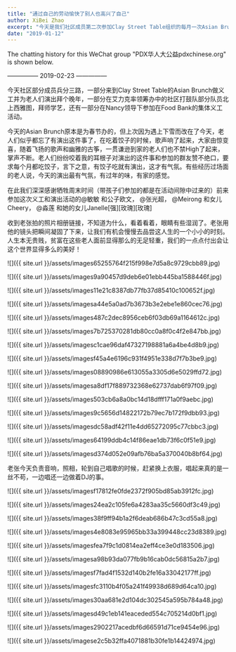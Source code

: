 ```yaml
---
title: "通过自己的劳动愉快了别人也高兴了自己"
author: XiBei Zhao
excerpt: "今天是我们社区成员第二次参加Clay Street Table组织的每月一次Asian Brunch活动，有16位孩子和大人参加。一上午的体验非常的棒，来的老人很多，参加活动的孩子们表现及其的出色，他们和老人们的互动如同在家里一样，很多场面令人感动。"
date: "2019-01-12"
---
```


The chatting history for this WeChat group "PDX华人大公益pdxchinese.org" is shown below.

—————  2019-02-23  —————

今天社区部分成员兵分三路，一部分来到Clay Street Table的Asian Brunch做义工并为老人们演出拜个晚年，一部分在艾力克率领筹办中的社区打鼓队部分队员北上西雅图，拜师学艺，还有一部分在Nancy领导下参加在Food Bank的集体义工活动。

今天的Asian Brunch原本是为春节办的，但上次因为遇上下雪而改在了今天，老人们似乎都忘了有演出这件事了，在吃着饺子的时候，歌声响了起来，大家由惊变喜，随着飞扬的歌声和幽雅的古筝，一贯谦逊到家的老人们也不禁High了起来，掌声不断。老人们纷纷咬着我的耳根子对演出的这件事和参加的群友赞不绝口，要求每个月都吃饺子，言下之意，有饺子吃就有演出，这才有气氛。有些经历过场面的老人说，今天的演出最有气氛，有过年的味，有家的感觉。

在此我们深深感谢牺牲周末时间（带孩子们参加的都是在活动间隙中过来的）前来参加这次义工和演出活动的@敏敏 和公子欧文， @张光超， @Meirong 和女儿Cheery， @淼莲 和她的女儿Janelle[强][玫瑰][玫瑰]

收到老张拍的照片相册链接，不知道为什么，看着看着，眼睛有些湿润了。老张用他的镜头把瞬间凝固了下来，让我们有机会慢慢去品尝这人生的一个小小的时刻。人生本无贵贱，贫富在这些老人面前显得那么的无足轻重，我们的一点点付出会让这个世界显得多么的美好！

![]({{ site.url }}/assets/images65255764f215f998e7d5a8c9729cbb89.jpg)

![]({{ site.url }}/assets/images9a90457d9deb6e01ebb445ba1588446f.jpg)

![]({{ site.url }}/assets/images11e21c8387db77fb37d85410c100652f.jpg)

![]({{ site.url }}/assets/imagesa44e5a0ad7b3673b3e2ebe1e860cec76.jpg)

![]({{ site.url }}/assets/images487c2dec8956ceb6f03db69a1164612c.jpg)

![]({{ site.url }}/assets/images7b725370281db80cc0a8f0c4f2e847bb.jpg)

![]({{ site.url }}/assets/imagesc1cae96daf47327198881a6a4be4d8b9.jpg)

![]({{ site.url }}/assets/imagesf45a4e6196c931f4951e338d7f7b3be9.jpg)

![]({{ site.url }}/assets/images08890986e613055a3305d6e5029ffd72.jpg)

![]({{ site.url }}/assets/imagesa8df17f889732368e62737dab6f97f09.jpg)

![]({{ site.url }}/assets/images503cb6a8a0bc14d18dfff171a0f9aebc.jpg)

![]({{ site.url }}/assets/images9c5656d14822172b79ec7b172f9dbb93.jpg)

![]({{ site.url }}/assets/imagesdc58adf42f11e4dd65272095c77cbbc3.jpg)

![]({{ site.url }}/assets/images64199ddb4c14f86eae1db73f6c0f51e9.jpg)

![]({{ site.url }}/assets/imagesd374d052e09afb76ba5a370040b8bf64.jpg)

老张今天负责音响，照相，轮到自己唱歌的时候，赶紧换上衣服，唱起来真的是一丝不苟，一边唱还一边做着DJ的事。

![]({{ site.url }}/assets/imagesf17812fe0fde2372f905bd85ab3912fc.jpg)

![]({{ site.url }}/assets/images24ea2c105fe6a4283aa35c5660df3c49.jpg)

![]({{ site.url }}/assets/images38f9ff94b1a2f6deab686b47c3cd55a8.jpg)

![]({{ site.url }}/assets/images4e8083e95965bb33a399448cc23d8389.jpg)

![]({{ site.url }}/assets/imagesfea7f9c1d0814ea2eff4ce3e0d183506.jpg)

![]({{ site.url }}/assets/imagesa98b93da077fb9b16cab0dc56815a2b7.jpg)

![]({{ site.url }}/assets/imagesf7fad4f1532d140b2fe16a33042177ff.jpg)

![]({{ site.url }}/assets/imagesfc3110b4f05a241f49938d689d64ca10.jpg)

![]({{ site.url }}/assets/images30aa681e2d104dc302545a595b784a48.jpg)

![]({{ site.url }}/assets/imagesd49c1eb141eaceded554c705214d0bf1.jpg)

![]({{ site.url }}/assets/images2902217acedbf6d66591d71ce9454e96.jpg)

![]({{ site.url }}/assets/imagese2c5b32ffa4071881b30fe1b14424974.jpg)
